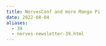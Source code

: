 ```yaml
---
title: NervesConf and more Mango Pi
date: 2022-08-04
aliases:
  - 39
  - nerves-newsletter-39.html
---
```

